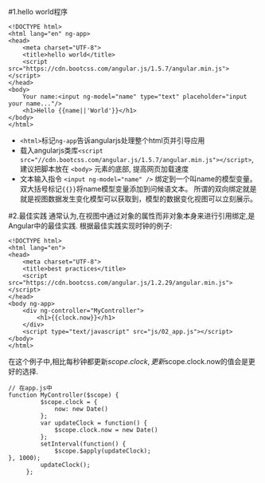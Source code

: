 #1.hello world程序
```
<!DOCTYPE html>
<html lang="en" ng-app>
<head>
    <meta charset="UTF-8">
    <title>hello world</title>
    <script src="https://cdn.bootcss.com/angular.js/1.5.7/angular.min.js"></script>
</head>
<body>
    Your name:<input ng-model="name" type="text" placeholder="input your name..."/>
    <h1>Hello {{name||'World'}}</h1>
</body>
</html>
```
- `<html>`标记`ng-app`告诉angularjs处理整个html页并引导应用
- 载入angularjs类库`<script src="//cdn.bootcss.com/angular.js/1.5.7/angular.min.js"></script>`,建议把脚本放在 `<body>` 元素的底部, 
提高网页加载速度
- 文本输入指令 `<input ng-model="name" />` 绑定到一个叫name的模型变量。 双大括号标记`{{}}`将name模型变量添加到问候语文本。
所谓的双向绑定就是就是视图数据发生变化模型可以获取到，模型的数据变化视图可以立刻展示。

#2.最佳实践
通常认为,在视图中通过对象的属性而非对象本身来进行引用绑定,是Angular中的最佳实践.
根据最佳实践实现时钟的例子:
```
<!DOCTYPE html>
<html lang="en">
<head>
    <meta charset="UTF-8">
    <title>best practices</title>
    <script src="https://cdn.bootcss.com/angular.js/1.2.29/angular.min.js"></script>
</head>
<body ng-app>
    <div ng-controller="MyController">
        <h1>{{clock.now}}</h1>
    </div>
    <script type="text/javascript" src="js/02_app.js"></script>
</body>
</html>
```
在这个例子中,相比每秒钟都更新$scope.clock,更新$scope.clock.now的值会是更好的选择.
```
// 在app.js中
function MyController($scope) {
         $scope.clock = {
             now: new Date()
         };
         var updateClock = function() {
             $scope.clock.now = new Date()
         };
         setInterval(function() {
             $scope.$apply(updateClock);
}, 1000);
         updateClock();
     };
```

